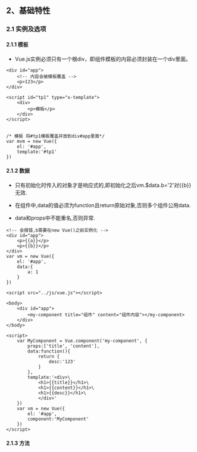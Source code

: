 ## 2、基础特性

### 2.1 实例及选项

#### 2.1.1 模板

* Vue.js实例必须只有一个根div，即组件模板的内容必须封装在一个div里面。

```
<div id="app">
    <!-- 内容会被模板覆盖 -->
    <p>123</p>
</div>

<script id="tp1" type="x-template">
    <div>
        <p>模板</p>
    </div>
</script>


/* 模板 将#tp1模板覆盖并放到div#app里面*/
var mvm = new Vue({
    el: '#app',
    template:'#tp1'
})
```

#### 2.1.2 数据

* 只有初始化时传入的对象才是响应式的,即初始化之后vm.$data.b='2'对{{b}}无效.

* 在组件中,data的值必须为function且return原始对象,否则多个组件公用data.

* data和props中不能重名,否则异常.

```
<!-- 会报错,b需要在new Vue()之前实例化 -->
<div id="app">
    <p>{{a}}</p>
    <p>{{b}}</p>
</div>
var vm = new Vue({
    el: '#app',
    data:{
        a: 1
    }
})  
```

```
<script src="../js/vue.js"></script>

<body>
	<div id="app">
		<my-component title="组件" content="组件内容"></my-component>
	</div>
</body>

<script>
    var MyComponent = Vue.component('my-component', {
        props:['title', 'content'],
        data:function(){
            return {
                desc:'123'
            }
        },
        template:'<div>\
            <h1>{{title}}</h1>\
            <h1>{{content}}</h1>\
            <h1>{{desc}}</h1>\
            </div>'
    })
    var vm = new Vue({
        el: '#app',
        component:'MyComponent'
    })
</script>
```

#### 2.1.3 方法





